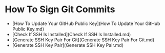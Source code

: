 # How To Sign Git Commits

- [How To Update Your GitHub Public Key](How To Update Your GitHub Public Key.md)
- [Check If SSH Is Installed](Check If SSH Is Installed.md)
- [Generate SSH Key Pair For Git](Generate SSH Key Pair For Git.md)
- [Generate SSH Key Pair](Generate SSH Key Pair.md)
